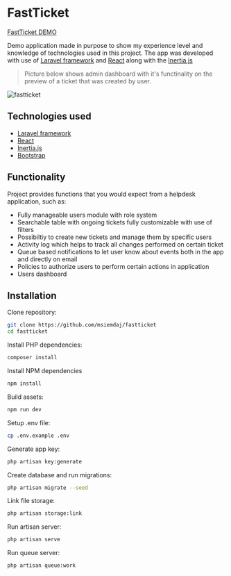 # FastTicket

[FastTicket DEMO](https://www.fastticket.pl/)

Demo application made in purpose to show my experience level and knowledge of technologies used in this project. The app was developed with use of [Laravel framework](https://laravel.com/) and [React](https://reactjs.org/) along with the [Inertia.js](https://inertiajs.com/)

> Picture below shows admin dashboard with it's functinality on the preview of a ticket that was created by user.

![fastticket](https://user-images.githubusercontent.com/52047912/156773205-1b97f644-dfc5-4681-a047-014fe7c50bbb.png)


## Technologies used

- [Laravel framework](https://laravel.com/)
- [React](https://reactjs.org/)
- [Inertia.js](https://inertiajs.com/)
- [Bootstrap](https://getbootstrap.com/)


## Functionality

Project provides functions that you would expect from a helpdesk application, such as:
- Fully manageable users module with role system
- Searchable table with ongoing tickets fully customizable with use of filters
- Possibiltiy to create new tickets and manage them by specific users
- Activity log which helps to track all changes performed on certain ticket
- Queue based notifications to let user know about events both in the app and directly on email
- Policies to authorize users to perform certain actions in application
- Users dashboard


## Installation

Clone repository:

```sh
git clone https://github.com/msiemdaj/fastticket
cd fastticket
```


Install PHP dependencies:

```sh
composer install
```


Install NPM dependencies

```sh
npm install
```

Build assets:

```sh
npm run dev
```


Setup .env file:

```sh
cp .env.example .env
```


Generate app key:

```sh
php artisan key:generate
```

Create database and run migrations:

```sh
php artisan migrate --seed
```


Link file storage:

```sh
php artisan storage:link
```


Run artisan server:

```sh
php artisan serve
```


Run queue server:

```sh
php artisan queue:work
```
